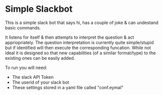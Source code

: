 # Simple Slackbot
This is a simple slack bot that says hi, has a couple of joke & can undestand basic commands.

It listens for itself & then attempts to interpret the question & act appriopriately. 
The question interpretation is currently quite simple/stupid but if identified will then execute the corresponding funcation.
While not ideal it is designed so that new capabilities (of a similar format/type) to the existing ones can be easily added.


To run you will need:
* The slack API Token
* The userid of your slack bot
* These settings stored in a yaml file called "conf.eymal"

